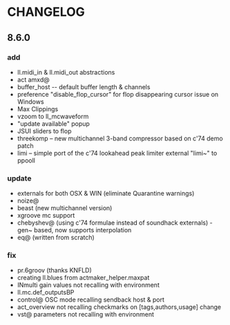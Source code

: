 # CHANGELOG

## 8.6.0

### add
- ll.midi_in & ll.midi_out abstractions
- act amxd@
- buffer_host -- default buffer length & channels
- preference "disable_flop_cursor" for flop disappearing cursor issue on Windows
- Max Clippings
- vzoom to ll_mcwaveform
- "update available" popup
- JSUI sliders to flop
- threekomp – new multichannel 3-band compressor based on c'74 demo patch
- limi – simple port of the c'74 lookahead peak limiter external "limi~" to ppooll

### update
- externals for both OSX & WIN (eliminate Quarantine warnings)
- noize@
- beast (new multichannel version)
- xgroove mc support
- chebyshev@ (using c'74 formulae instead of soundhack externals) - gen~ based, now supports interpolation   
- eq@ (written from scratch)

### fix
- pr.6groov (thanks KNFLD)
- creating ll.blues from actmaker_helper.maxpat
- INmulti gain values not recalling with environment
- ll.mc.def_outputsBP
- control@ OSC mode recalling sendback host & port
- act_overview not recalling checkmarks on [tags,authors,usage] change
- vst@ parameters not recalling with environment
